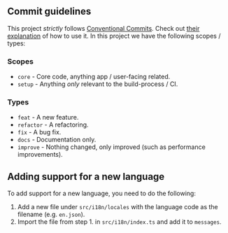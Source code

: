 ## Commit guidelines

This project *strictly* follows [Conventional Commits](https://www.conventionalcommits.org/en/v1.0.0/).
Check out [their explanation](https://www.conventionalcommits.org/en/v1.0.0/#summary) of how to use it.
In this project we have the following scopes / types:

### Scopes

* `core` - Core code, anything app / user-facing related.
* `setup` - Anything *only* relevant to the build-process / CI.

### Types

* `feat` - A new feature.
* `refactor` - A refactoring.
* `fix` - A bug fix.
* `docs` - Documentation only.
* `improve` - Nothing changed, only improved (such as performance improvements).


## Adding support for a new language

To add support for a new language, you need to do the following:

1. Add a new file under `src/i18n/locales` with the language code as the filename (e.g. `en.json`). 
2. Import the file from step 1. in `src/i18n/index.ts` and add it to `messages`.
